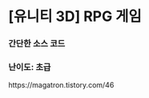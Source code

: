 <h1> [유니티 3D] RPG 게임 </h1>
<h3> 간단한 소스 코드 </h3>
<h3> 난이도: 초급 </h3>

<p>https://magatron.tistory.com/46</p>

